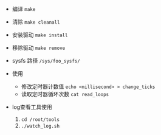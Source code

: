- 编译
	`make`
- 清除
	`make cleanall`
- 安装驱动
	`make install`
- 移除驱动
	`make remove`

- sysfs 路径
	`/sys/foo_sysfs/`
- 使用
	- 修改定时器计数值
	`echo <millisecond> > change_ticks`
	- 读取定时器循环次数
	`cat read_loops`
- log查看工具使用
	1. `cd /root/tools`
	2. `./watch_log.sh`